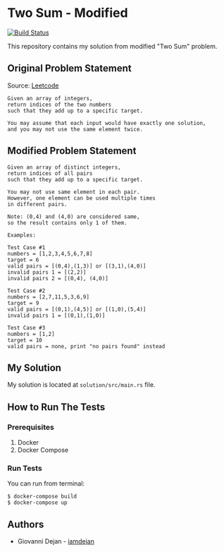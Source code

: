 # Two Sum - Modified

[![Build Status](https://travis-ci.org/iamdejan/rust-two-sum-modified.svg?branch=master)](https://travis-ci.org/iamdejan/rust-two-sum-modified)

This repository contains my solution from modified "Two Sum" problem.

## Original Problem Statement

Source: [Leetcode](https://leetcode.com/problems/two-sum/)

```
Given an array of integers,
return indices of the two numbers
such that they add up to a specific target.

You may assume that each input would have exactly one solution,
and you may not use the same element twice.
```

## Modified Problem Statement

```
Given an array of distinct integers,
return indices of all pairs
such that they add up to a specific target.

You may not use same element in each pair.
However, one element can be used multiple times
in different pairs.

Note: (0,4) and (4,0) are considered same,
so the result contains only 1 of them.

Examples:

Test Case #1
numbers = [1,2,3,4,5,6,7,8]
target = 6
valid pairs = [(0,4),(1,3)] or [(3,1),(4,0)]
invalid pairs 1 = [(2,2)]
invalid pairs 2 = [(0,4), (4,0)]

Test Case #2
numbers = [2,7,11,5,3,6,9]
target = 9
valid pairs = [(0,1),(4,5)] or [(1,0),(5,4)]
invalid pairs 1 = [(0,1),(1,0)]

Test Case #3
numbers = [1,2]
target = 10
valid pairs = none, print "no pairs found" instead
```

## My Solution

My solution is located at `solution/src/main.rs` file.

## How to Run The Tests

### Prerequisites
1) Docker
2) Docker Compose

### Run Tests

You can run from terminal:
```
$ docker-compose build
$ docker-compose up
```

## Authors
- Giovanni Dejan - [iamdejan](https://github.com/iamdejan)
